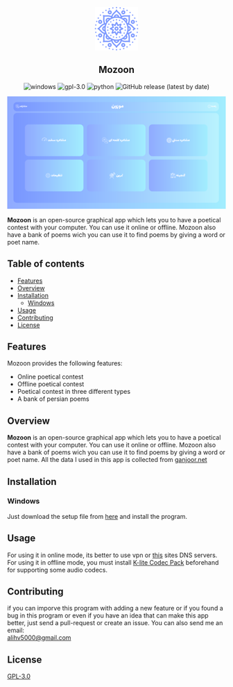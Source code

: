 <p align="center">
<img width="100" src="https://github.com/ali-hv/mozoon/blob/main/img/icons/mandala-blue.png">
<h2 align="center">Mozoon</h2>
</p>

<p align="center">
<img alt="windows" src="https://img.shields.io/badge/windows-red?style=flat&logo=windows">
<img alt="gpl-3.0" src="https://img.shields.io/badge/License-GPL%203.0-blue.svg">
<img alt="python" src="https://img.shields.io/badge/Made%20with-Python%203.11-green.svg?logo=python">
<img alt="GitHub release (latest by date)" src="https://img.shields.io/github/v/release/ali-hv/mozoon?color=purple">
</p>

<p align="center"><kbd><img src="https://github.com/ali-hv/mozoon/blob/main/screenshots/app.png"</kbd></p>

**Mozoon** is an open-source graphical app which lets you to have a poetical contest with your computer. You can use it online or offline. Mozoon also have a bank of poems wich you can use it to find poems
by giving a word or poet name.
## Table of contents

* [Features](#features)
* [Overview](#overview)
* [Installation](#installation)
  + [Windows](#windows)
* [Usage](#usage)
* [Contributing](#contributing)
* [License](#license)

## Features

Mozoon provides the following features:

- Online poetical contest
- Offline poetical contest
- Poetical contest in three different types
- A bank of persian poems

## Overview

**Mozoon** is an open-source graphical app which lets you to have a poetical contest with your computer. You can use it online or offline. Mozoon also have a bank of poems wich you can use it to find poems
by giving a word or poet name.
All the data I used in this app is collected from [ganjoor.net](https://ganjoor.net)

## Installation

### Windows
Just download the setup file from [here](https://github.com/Ali-Hosseinverdi/AvaFarsi/releases/download/2.1.1/AvaFarsi-2.1.1.exe) and install the program.

## Usage

For using it in online mode, its better to use vpn or [this](https://shecan.ir) sites DNS servers.
For using it in offline mode, you must install [K-lite Codec Pack](https://codecguide.com/download_k-lite_codec_pack_standard.htm) beforehand for supporting some audio codecs.

## Contributing

if you can imporve this program with adding a new feature or if you found a bug in this program or even if you have an idea that can make this app better, just send a pull-request or create an issue.
You can also send me an email:<br>
[alihv5000@gmail.com](mailto:alihv5000@gmail.com)

## License

[GPL-3.0](https://github.com/Ali-Hosseinverdi/AvaFarsi/blob/main/LICENSE)
